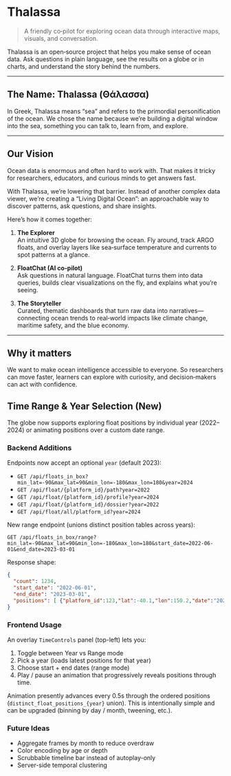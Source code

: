 # Thalassa

> A friendly co‑pilot for exploring ocean data through interactive maps, visuals, and conversation.

Thalassa is an open‑source project that helps you make sense of ocean data. Ask questions in plain language, see the results on a globe or in charts, and understand the story behind the numbers.

---

## The Name: Thalassa (Θάλασσα)

In Greek, Thalassa means “sea” and refers to the primordial personification of the ocean. We chose the name because we’re building a digital window into the sea, something you can talk to, learn from, and explore.

---

## Our Vision

Ocean data is enormous and often hard to work with. That makes it tricky for researchers, educators, and curious minds to get answers fast.

With Thalassa, we’re lowering that barrier. Instead of another complex data viewer, we’re creating a “Living Digital Ocean”: an approachable way to discover patterns, ask questions, and share insights.

Here’s how it comes together:

1. **The Explorer**  
   An intuitive 3D globe for browsing the ocean. Fly around, track ARGO floats, and overlay layers like sea‑surface temperature and currents to spot patterns at a glance.

2. **FloatChat (AI co‑pilot)**  
   Ask questions in natural language. FloatChat turns them into data queries, builds clear visualizations on the fly, and explains what you’re seeing.

3. **The Storyteller**  
   Curated, thematic dashboards that turn raw data into narratives—connecting ocean trends to real‑world impacts like climate change, maritime safety, and the blue economy.

---

## Why it matters

We want to make ocean intelligence accessible to everyone. So researchers can move faster, learners can explore with curiosity, and decision‑makers can act with confidence.

## Time Range & Year Selection (New)

The globe now supports exploring float positions by individual year (2022–2024) or animating positions over a custom date range.

### Backend Additions

Endpoints now accept an optional `year` (default 2023):

- `GET /api/floats_in_box?min_lat=-90&max_lat=90&min_lon=-180&max_lon=180&year=2024`
- `GET /api/float/{platform_id}/path?year=2022`
- `GET /api/float/{platform_id}/profile?year=2024`
- `GET /api/float/{platform_id}/dossier?year=2022`
- `GET /api/float/all/platform_id?year=2024`

New range endpoint (unions distinct position tables across years):

```
GET /api/floats_in_box/range?min_lat=-90&max_lat=90&min_lon=-180&max_lon=180&start_date=2022-06-01&end_date=2023-03-01
```

Response shape:
```json
{
  "count": 1234,
  "start_date": "2022-06-01",
  "end_date": "2023-03-01",
  "positions": [ {"platform_id":123,"lat":-40.1,"lon":150.2,"date":"2022-06-04T00:00:00Z"} ]
}
```

### Frontend Usage

An overlay `TimeControls` panel (top-left) lets you:

1. Toggle between Year vs Range mode
2. Pick a year (loads latest positions for that year)
3. Choose start + end dates (range mode)
4. Play / pause an animation that progressively reveals positions through time.

Animation presently advances every 0.5s through the ordered positions (`distinct_float_positions_{year}` union). This is intentionally simple and can be upgraded (binning by day / month, tweening, etc.).

### Future Ideas

- Aggregate frames by month to reduce overdraw
- Color encoding by age or depth
- Scrubbable timeline bar instead of autoplay-only
- Server-side temporal clustering
